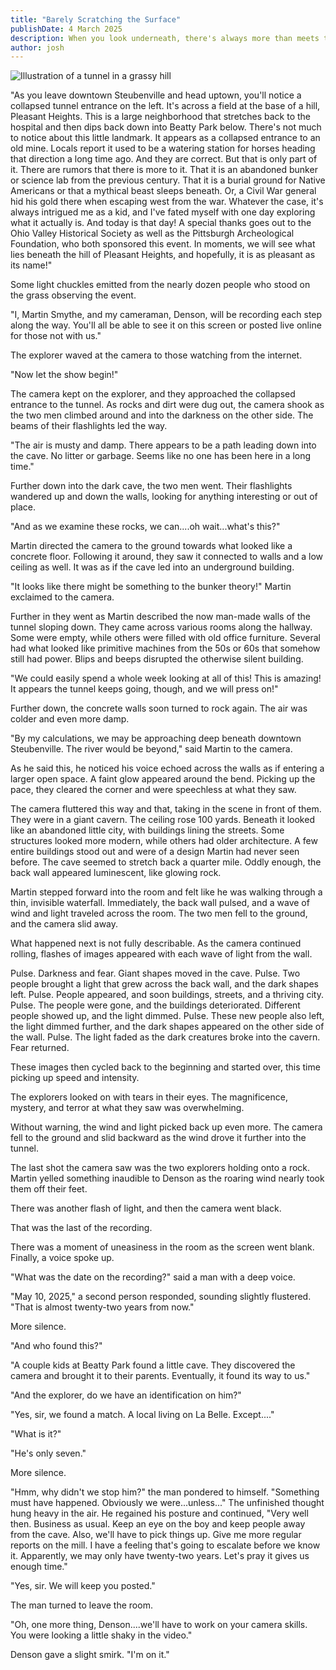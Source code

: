 ```yaml
---
title: "Barely Scratching the Surface"
publishDate: 4 March 2025
description: When you look underneath, there's always more than meets the eye.
author: josh
---
```

![Illustration of a tunnel in a grassy hill](/assets/blog/tunnel.jpeg)

"As you leave downtown Steubenville and head uptown, you'll notice a collapsed tunnel entrance on the left. It's across a field at the base of a hill, Pleasant Heights. This is a large neighborhood that stretches back to the hospital and then dips back down into Beatty Park below. There's not much to notice about this little landmark. It appears as a collapsed entrance to an old mine. Locals report it used to be a watering station for horses heading that direction a long time ago. And they are correct. But that is only part of it. There are rumors that there is more to it. That it is an abandoned bunker or science lab from the previous century. That it is a burial ground for Native Americans or that a mythical beast sleeps beneath. Or, a Civil War general hid his gold there when escaping west from the war. Whatever the case, it's always intrigued me as a kid, and I've fated myself with one day exploring what it actually is. And today is that day! A special thanks goes out to the Ohio Valley Historical Society as well as the Pittsburgh Archeological Foundation, who both sponsored this event. In moments, we will see what lies beneath the hill of Pleasant Heights, and hopefully, it is as pleasant as its name!"

Some light chuckles emitted from the nearly dozen people who stood on the grass observing the event.

"I, Martin Smythe, and my cameraman, Denson, will be recording each step along the way. You'll all be able to see it on this screen or posted live online for those not with us."

The explorer waved at the camera to those watching from the internet.

"Now let the show begin!"

The camera kept on the explorer, and they approached the collapsed entrance to the tunnel. As rocks and dirt were dug out, the camera shook as the two men climbed around and into the darkness on the other side. The beams of their flashlights led the way.

"The air is musty and damp. There appears to be a path leading down into the cave. No litter or garbage. Seems like no one has been here in a long time."

Further down into the dark cave, the two men went. Their flashlights wandered up and down the walls, looking for anything interesting or out of place.

"And as we examine these rocks, we can....oh wait...what's this?"

Martin directed the camera to the ground towards what looked like a concrete floor. Following it around, they saw it connected to walls and a low ceiling as well. It was as if the cave led into an underground building.

"It looks like there might be something to the bunker theory!" Martin exclaimed to the camera.

Further in they went as Martin described the now man-made walls of the tunnel sloping down. They came across various rooms along the hallway. Some were empty, while others were filled with old office furniture. Several had what looked like primitive machines from the 50s or 60s that somehow still had power. Blips and beeps disrupted the otherwise silent building.

"We could easily spend a whole week looking at all of this! This is amazing! It appears the tunnel keeps going, though, and we will press on!"

Further down, the concrete walls soon turned to rock again. The air was colder and even more damp.

"By my calculations, we may be approaching deep beneath downtown Steubenville. The river would be beyond," said Martin to the camera.

As he said this, he noticed his voice echoed across the walls as if entering a larger open space. A faint glow appeared around the bend. Picking up the pace, they cleared the corner and were speechless at what they saw.

The camera fluttered this way and that, taking in the scene in front of them. They were in a giant cavern. The ceiling rose 100 yards. Beneath it looked like an abandoned little city, with buildings lining the streets. Some structures looked more modern, while others had older architecture. A few entire buildings stood out and were of a design Martin had never seen before. The cave seemed to stretch back a quarter mile. Oddly enough, the back wall appeared luminescent, like glowing rock.

Martin stepped forward into the room and felt like he was walking through a thin, invisible waterfall. Immediately, the back wall pulsed, and a wave of wind and light traveled across the room. The two men fell to the ground, and the camera slid away.

What happened next is not fully describable. As the camera continued rolling, flashes of images appeared with each wave of light from the wall.

Pulse. Darkness and fear. Giant shapes moved in the cave. Pulse. Two people brought a light that grew across the back wall, and the dark shapes left. Pulse. People appeared, and soon buildings, streets, and a thriving city. Pulse. The people were gone, and the buildings deteriorated. Different people showed up, and the light dimmed. Pulse. These new people also left, the light dimmed further, and the dark shapes appeared on the other side of the wall. Pulse. The light faded as the dark creatures broke into the cavern. Fear returned.

These images then cycled back to the beginning and started over, this time picking up speed and intensity.

The explorers looked on with tears in their eyes. The magnificence, mystery, and terror at what they saw was overwhelming.

Without warning, the wind and light picked back up even more. The camera fell to the ground and slid backward as the wind drove it further into the tunnel.

The last shot the camera saw was the two explorers holding onto a rock. Martin yelled something inaudible to Denson as the roaring wind nearly took them off their feet.

There was another flash of light, and then the camera went black.

That was the last of the recording.

There was a moment of uneasiness in the room as the screen went blank. Finally, a voice spoke up.

"What was the date on the recording?" said a man with a deep voice.

"May 10, 2025," a second person responded, sounding slightly flustered. "That is almost twenty-two years from now."

More silence.

"And who found this?"

"A couple kids at Beatty Park found a little cave. They discovered the camera and brought it to their parents. Eventually, it found its way to us."

"And the explorer, do we have an identification on him?"

"Yes, sir, we found a match. A local living on La Belle. Except...."

"What is it?"

"He's only seven."

More silence.

"Hmm, why didn't we stop him?" the man pondered to himself. "Something must have happened. Obviously we were...unless..." The unfinished thought hung heavy in the air. He regained his posture and continued, "Very well then. Business as usual. Keep an eye on the boy and keep people away from the cave. Also, we'll have to pick things up. Give me more regular reports on the mill. I have a feeling that's going to escalate before we know it. Apparently, we may only have twenty-two years. Let's pray it gives us enough time."

"Yes, sir. We will keep you posted."

The man turned to leave the room.

"Oh, one more thing, Denson....we'll have to work on your camera skills. You were looking a little shaky in the video."

Denson gave a slight smirk. "I'm on it."